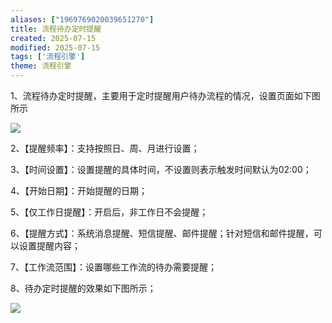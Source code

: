 ```yaml
---
aliases: ["1969769020039651270"]
title: 流程待办定时提醒
created: 2025-07-15
modified: 2025-07-15
tags: ['流程引擎']
theme: 流程引擎
---
```


1、流程待办定时提醒，主要用于定时提醒用户待办流程的情况，设置页面如下图所示

![](47130d706f5c8ee929b6422dd3432f05.jpg)

2、【提醒频率】：支持按照日、周、月进行设置；

3、【时间设置】：设置提醒的具体时间，不设置则表示触发时间默认为02:00；

4、【开始日期】：开始提醒的日期；

5、【仅工作日提醒】：开启后，非工作日不会提醒；

6、【提醒方式】：系统消息提醒、短信提醒、邮件提醒；针对短信和邮件提醒，可以设置提醒内容；

7、【工作流范围】：设置哪些工作流的待办需要提醒；

8、待办定时提醒的效果如下图所示；

![](bc061a244dd263a32c1b22a28c58cb6c.jpg)